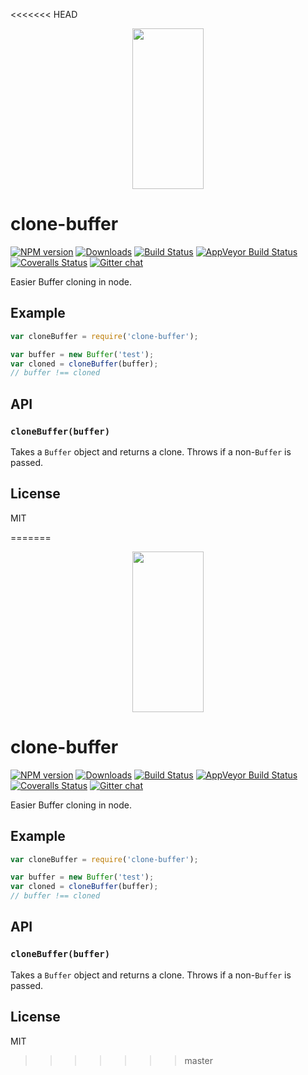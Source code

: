 <<<<<<< HEAD
<p align="center">
  <a href="http://gulpjs.com">
    <img height="257" width="114" src="https://raw.githubusercontent.com/gulpjs/artwork/master/gulp-2x.png">
  </a>
</p>

# clone-buffer

[![NPM version][npm-image]][npm-url] [![Downloads][downloads-image]][npm-url] [![Build Status][travis-image]][travis-url] [![AppVeyor Build Status][appveyor-image]][appveyor-url] [![Coveralls Status][coveralls-image]][coveralls-url] [![Gitter chat][gitter-image]][gitter-url]

Easier Buffer cloning in node.

## Example

```js
var cloneBuffer = require('clone-buffer');

var buffer = new Buffer('test');
var cloned = cloneBuffer(buffer);
// buffer !== cloned
```

## API

### `cloneBuffer(buffer)`

Takes a `Buffer` object and returns a clone.  Throws if a non-`Buffer` is passed.

## License

MIT

[downloads-image]: http://img.shields.io/npm/dm/clone-buffer.svg
[npm-url]: https://npmjs.org/package/clone-buffer
[npm-image]: http://img.shields.io/npm/v/clone-buffer.svg

[travis-url]: https://travis-ci.org/gulpjs/clone-buffer
[travis-image]: http://img.shields.io/travis/gulpjs/clone-buffer.svg?label=travis-ci

[appveyor-url]: https://ci.appveyor.com/project/gulpjs/clone-buffer
[appveyor-image]: https://img.shields.io/appveyor/ci/gulpjs/clone-buffer.svg?label=appveyor

[coveralls-url]: https://coveralls.io/r/gulpjs/clone-buffer
[coveralls-image]: http://img.shields.io/coveralls/gulpjs/clone-buffer/master.svg

[gitter-url]: https://gitter.im/gulpjs/gulp
[gitter-image]: https://badges.gitter.im/gulpjs/gulp.png
=======
<p align="center">
  <a href="http://gulpjs.com">
    <img height="257" width="114" src="https://raw.githubusercontent.com/gulpjs/artwork/master/gulp-2x.png">
  </a>
</p>

# clone-buffer

[![NPM version][npm-image]][npm-url] [![Downloads][downloads-image]][npm-url] [![Build Status][travis-image]][travis-url] [![AppVeyor Build Status][appveyor-image]][appveyor-url] [![Coveralls Status][coveralls-image]][coveralls-url] [![Gitter chat][gitter-image]][gitter-url]

Easier Buffer cloning in node.

## Example

```js
var cloneBuffer = require('clone-buffer');

var buffer = new Buffer('test');
var cloned = cloneBuffer(buffer);
// buffer !== cloned
```

## API

### `cloneBuffer(buffer)`

Takes a `Buffer` object and returns a clone.  Throws if a non-`Buffer` is passed.

## License

MIT

[downloads-image]: http://img.shields.io/npm/dm/clone-buffer.svg
[npm-url]: https://npmjs.org/package/clone-buffer
[npm-image]: http://img.shields.io/npm/v/clone-buffer.svg

[travis-url]: https://travis-ci.org/gulpjs/clone-buffer
[travis-image]: http://img.shields.io/travis/gulpjs/clone-buffer.svg?label=travis-ci

[appveyor-url]: https://ci.appveyor.com/project/gulpjs/clone-buffer
[appveyor-image]: https://img.shields.io/appveyor/ci/gulpjs/clone-buffer.svg?label=appveyor

[coveralls-url]: https://coveralls.io/r/gulpjs/clone-buffer
[coveralls-image]: http://img.shields.io/coveralls/gulpjs/clone-buffer/master.svg

[gitter-url]: https://gitter.im/gulpjs/gulp
[gitter-image]: https://badges.gitter.im/gulpjs/gulp.png
>>>>>>> master

